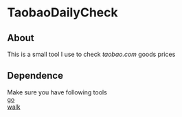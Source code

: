 TaobaoDailyCheck
======

## About
This is a small tool I use to check _taobao.com_ goods prices

## Dependence
Make sure you have following tools  
[go](https://golang.org)  
[walk](https://github.com/lxn/walk)
